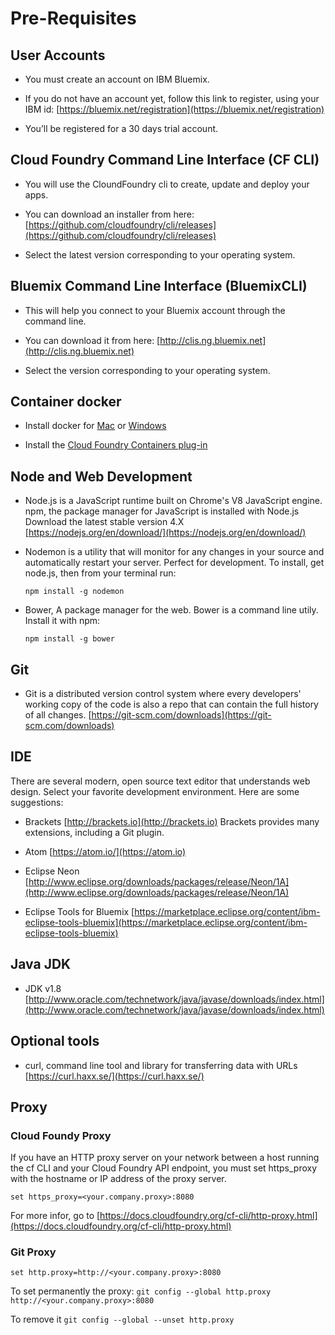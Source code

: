 # Pre-Requisites

## User Accounts

+ You must create an account on IBM Bluemix.

+ If you do not have an account yet, follow this link to register, using your IBM id: [https://bluemix.net/registration](https://bluemix.net/registration)

+ You’ll be registered for a 30 days trial account.


## Cloud Foundry Command Line Interface (CF CLI)

+ You will use the CloundFoundry cli to create, update and deploy your apps.

+ You can download an installer from here:
  [https://github.com/cloudfoundry/cli/releases](https://github.com/cloudfoundry/cli/releases)

+ Select the latest version corresponding to your operating system.


## Bluemix Command Line Interface (BluemixCLI)

+ This will help you connect to your Bluemix account through the command line.

+ You can download it from here:
  [http://clis.ng.bluemix.net](http://clis.ng.bluemix.net)

+ Select the version corresponding to your operating system.


## Container docker

+ Install docker for [Mac](https://docs.docker.com/engine/installation/mac/) or [Windows](https://docs.docker.com/engine/installation/windows/)

+ Install the [Cloud Foundry Containers plug-in](https://new-console.ng.bluemix.net/docs/containers/container_cli_cfic.html)


## Node and Web Development

+ Node.js is a JavaScript runtime built on Chrome's V8 JavaScript engine.
  npm, the package manager for JavaScript is installed with Node.js
  Download the latest stable version 4.X
  [https://nodejs.org/en/download/](https://nodejs.org/en/download/)

+ Nodemon is a utility that will monitor for any changes in your source and automatically restart your server. Perfect for development. To install, get node.js, then from your terminal run:

  ```npm install -g nodemon```

+ Bower, A package manager for the web. Bower is a command line utily.
  Install it with npm:
  
  ```npm install -g bower```


## Git

+ Git is a distributed version control system where every developers' working copy of the code is also a repo that can contain the full history of all changes.
  [https://git-scm.com/downloads](https://git-scm.com/downloads)


## IDE

There are several modern, open source text editor that understands web design. Select your favorite development environment. Here are some suggestions:

+ Brackets [http://brackets.io](http://brackets.io)
  Brackets provides many extensions, including a Git plugin.

+ Atom [https://atom.io/](https://atom.io)

+ Eclipse Neon
  [http://www.eclipse.org/downloads/packages/release/Neon/1A](http://www.eclipse.org/downloads/packages/release/Neon/1A)

+ Eclipse Tools for Bluemix
  [https://marketplace.eclipse.org/content/ibm-eclipse-tools-bluemix](https://marketplace.eclipse.org/content/ibm-eclipse-tools-bluemix)


## Java JDK

+ JDK v1.8
  [http://www.oracle.com/technetwork/java/javase/downloads/index.html](http://www.oracle.com/technetwork/java/javase/downloads/index.html)


## Optional tools

+ curl, command line tool and library for transferring data with URLs
  [https://curl.haxx.se/](https://curl.haxx.se/)
  
## Proxy

### Cloud Foundy Proxy

  If you have an HTTP proxy server on your network between a host running the cf CLI and your Cloud Foundry API endpoint, you must set https_proxy with the hostname or IP address of the proxy server.
  
  ```set https_proxy=<your.company.proxy>:8080```

  For more infor, go to [https://docs.cloudfoundry.org/cf-cli/http-proxy.html](https://docs.cloudfoundry.org/cf-cli/http-proxy.html)

### Git Proxy
  
  ```set http.proxy=http://<your.company.proxy>:8080```
  
  To set permanently the proxy:
  ```git config --global http.proxy http://<your.company.proxy>:8080```
  
  To remove it
  ```git config --global --unset http.proxy```